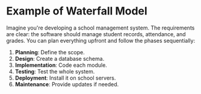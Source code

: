 # Example of Waterfall Model

Imagine you're developing a school management system. The requirements are clear: the software should manage student records, attendance, and grades. You can plan everything upfront and follow the phases sequentially:

1. **Planning**: Define the scope.
2. **Design**: Create a database schema.
3. **Implementation**: Code each module.
4. **Testing**: Test the whole system.
5. **Deployment**: Install it on school servers.
6. **Maintenance**: Provide updates if needed.
